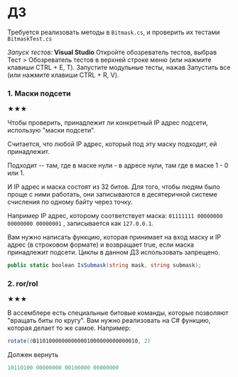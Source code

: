 # ДЗ 
Требуется реализовать методы в `Bitmask.cs`, и проверить их тестами `BitmaskTest.cs`

*Запуск тестов:* 
**Visual Studio**
Откройте обозреватель тестов, выбрав Тест > Обозреватель тестов в верхней строке меню (или нажмите клавиши CTRL + E, T).
Запустите модульные тесты, нажав Запустить все (или нажмите клавиши CTRL + R, V).

### 1. Маски подсети
★★★

Чтобы проверить, принадлежит ли конкретный IP адрес подсети, использую "маски подсети".

Считается, что любой IP адрес, который под эту маску подходит, ей принадлежит.

Подходит -- там, где в маске нули - в адресе нули, там где в маске 1 - 0 или 1.

И IP адрес и маска состоят из 32 битов. Для того, чтобы людям было проще с ними работать, они записываются в десятеричной системе счисления по одному байту через точку.

Например IP адрес, которому соответствует маска: 
 `01111111 00000000 00000000 00000001`
, записывается как `127.0.0.1`.

Вам нужно написать функцию, которая принимает на вход маску и IP адрес (в строковом формате) и возвращает true, если маска принадлежит подсети.
Циклы в данном ДЗ использовать запрещено. 
 
```C#
public static boolean IsSubmask(string mask, string submask);
```

### 2. ror/rol
★★★

В ассемблере есть специальные битовые команды, которые позволяют "вращать биты по кругу". 
Вам нужно реализовать на C# функцию, которая делает то же самое.
Например:

```C#
rotate(0B11010000000000001000000000000010, 2)
```

Должен вернуть

```C#
10110100 00000000 00100000 00000000
```